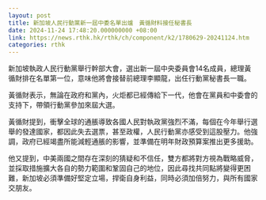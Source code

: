 ```yaml
---
layout: post
title: 新加坡人民行動黨新一屆中委名單出爐　黃循財料接任秘書長
date: 2024-11-24 17:48:20.000000000 +08:00
link: https://news.rthk.hk/rthk/ch/component/k2/1780629-20241124.htm
categories: rthk
---
```


新加坡執政人民行動黨舉行幹部大會，選出新一屆中央委員會14名成員，總理黃循財排在名單第一位，意味他將會接替前總理李顯龍，出任行動黨秘書長一職。

黃循財表示，無論在政府和黨內，火炬都已經傳給下一代，他會在黨員和中委會的支持下，帶領行動黨參加來屆大選。

黃循財提到，衝擊全球的通脹導致各國人民對執政黨強烈不滿，每個在今年舉行選舉的發達國家，都因此失去選票，甚至政權，人民行動黨亦感受到這股壓力。他強調，政府已經竭盡所能減輕通脹的影響，並準備在明年財政預算案推出更多援助。

他又提到，中美兩國之間存在深刻的猜疑和不信任，雙方都將對方視為戰略威脅，並採取措施擴大各自的勢力範圍和鞏固自己的地位，因此尋找共同點將變得更困難，新加坡必須準備好堅定立場，捍衛自身利益，同時必須加倍努力，與所有國家交朋友。
